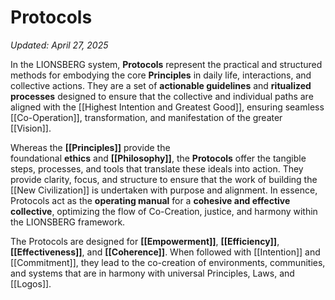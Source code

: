 # Protocols
*Updated: April 27, 2025*

In the LIONSBERG system, **Protocols** represent the practical and structured methods for embodying the core **Principles** in daily life, interactions, and collective actions. They are a set of **actionable guidelines** and **ritualized processes** designed to ensure that the collective and individual paths are aligned with the [[Highest Intention and Greatest Good]], ensuring seamless [[Co-Operation]], transformation, and manifestation of the greater [[Vision]].

Whereas the **[[Principles]]** provide the foundational **ethics** and **[[Philosophy]]**, the **Protocols** offer the tangible steps, processes, and tools that translate these ideals into action. They provide clarity, focus, and structure to ensure that the work of building the [[New Civilization]] is undertaken with purpose and alignment. In essence, Protocols act as the **operating manual** for a **cohesive and effective collective**, optimizing the flow of Co-Creation, justice, and harmony within the LIONSBERG framework.

The Protocols are designed for **[[Empowerment]]**, **[[Efficiency]]**, **[[Effectiveness]]**, and **[[Coherence]]**. When followed with [[Intention]] and [[Commitment]], they lead to the co-creation of environments, communities, and systems that are in harmony with universal Principles, Laws, and [[Logos]]. 

